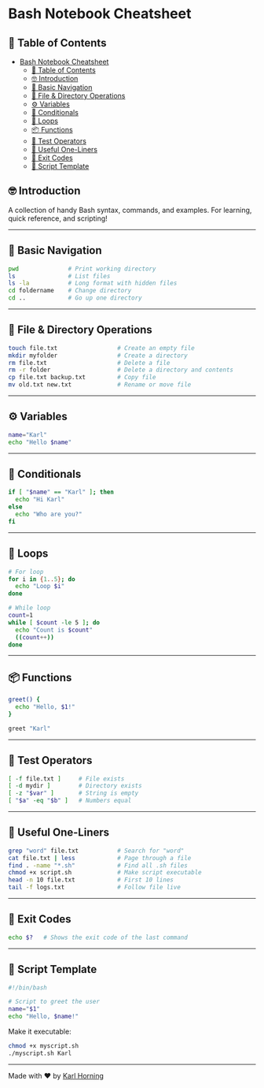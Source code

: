 # Bash Notebook Cheatsheet

## 📖 Table of Contents

- [Bash Notebook Cheatsheet](#bash-notebook-cheatsheet)
  - [📖 Table of Contents](#-table-of-contents)
  - [🤓 Introduction](#-introduction)
  - [📁 Basic Navigation](#-basic-navigation)
  - [📄 File \& Directory Operations](#-file--directory-operations)
  - [⚙️ Variables](#️-variables)
  - [🧠 Conditionals](#-conditionals)
  - [🔁 Loops](#-loops)
  - [📦 Functions](#-functions)
  - [🧪 Test Operators](#-test-operators)
  - [🧹 Useful One-Liners](#-useful-one-liners)
  - [🧪 Exit Codes](#-exit-codes)
  - [🔗 Script Template](#-script-template)

## 🤓 Introduction

A collection of handy Bash syntax, commands, and examples. For learning, quick reference, and scripting!

---

## 📁 Basic Navigation

```bash
pwd              # Print working directory
ls               # List files
ls -la           # Long format with hidden files
cd foldername    # Change directory
cd ..            # Go up one directory
```

---

## 📄 File & Directory Operations

```bash
touch file.txt                 # Create an empty file
mkdir myfolder                 # Create a directory
rm file.txt                    # Delete a file
rm -r folder                   # Delete a directory and contents
cp file.txt backup.txt         # Copy file
mv old.txt new.txt             # Rename or move file
```

---

## ⚙️ Variables

```bash
name="Karl"
echo "Hello $name"
```

---

## 🧠 Conditionals

```bash
if [ "$name" == "Karl" ]; then
  echo "Hi Karl"
else
  echo "Who are you?"
fi
```

---

## 🔁 Loops

```bash
# For loop
for i in {1..5}; do
  echo "Loop $i"
done

# While loop
count=1
while [ $count -le 5 ]; do
  echo "Count is $count"
  ((count++))
done
```

---

## 📦 Functions

```bash
greet() {
  echo "Hello, $1!"
}

greet "Karl"
```

---

## 🧪 Test Operators

```bash
[ -f file.txt ]     # File exists
[ -d mydir ]        # Directory exists
[ -z "$var" ]       # String is empty
[ "$a" -eq "$b" ]   # Numbers equal
```

---

## 🧹 Useful One-Liners

```bash
grep "word" file.txt           # Search for "word"
cat file.txt | less            # Page through a file
find . -name "*.sh"            # Find all .sh files
chmod +x script.sh             # Make script executable
head -n 10 file.txt            # First 10 lines
tail -f logs.txt               # Follow file live
```

---

## 🧪 Exit Codes

```bash
echo $?   # Shows the exit code of the last command
```

---

## 🔗 Script Template

```bash
#!/bin/bash

# Script to greet the user
name="$1"
echo "Hello, $name!"
```

Make it executable:

```bash
chmod +x myscript.sh
./myscript.sh Karl
```

---

Made with ❤️ by [Karl Horning](https://github.com/Karl-Horning)
